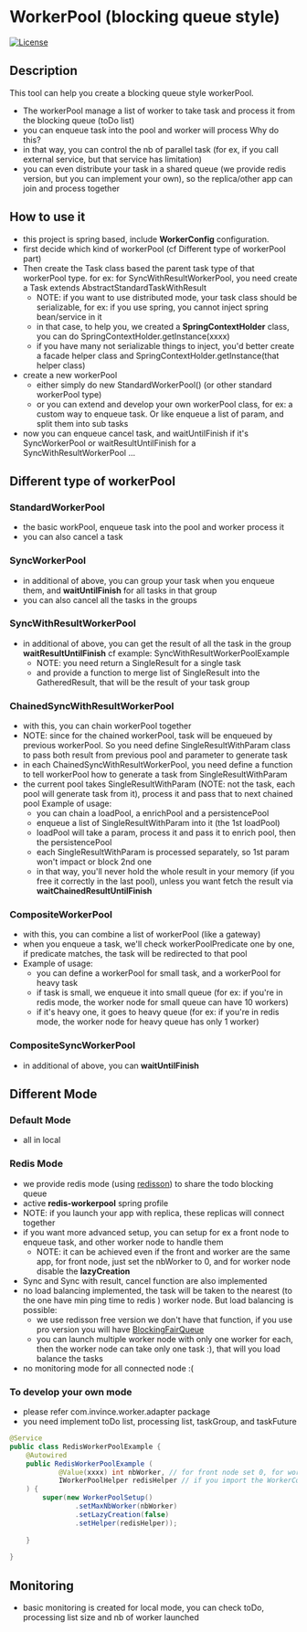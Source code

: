 # WorkerPool (blocking queue style)
[![License](http://img.shields.io/:license-apache-brightgreen.svg)](http://www.apache.org/licenses/LICENSE-2.0.html)

## Description
This tool can help you create a blocking queue style workerPool.
- The workerPool manage a list of worker to take task and process it from the blocking queue (toDo list)
- you can enqueue task into the pool and worker will process
Why do this?  
- in that way, you can control the nb of parallel task (for ex, if you call external service, but that service has limitation)
- you can even distribute your task in a shared queue (we provide redis version, but you can implement your own), so the replica/other app can join and process together

## How to use it
- this project is spring based, include **WorkerConfig** configuration.
- first decide which kind of workerPool (cf Different type of workerPool part)
- Then create the Task class based the parent task type of that workerPool type. for ex: for SyncWithResultWorkerPool, you need create a Task extends AbstractStandardTaskWithResult
  * NOTE: if you want to use distributed mode, your task class should be serializable, for ex: if you use spring, you cannot inject spring bean/service in it
  * in that case, to help you, we created a **SpringContextHolder** class, you can do SpringContextHolder.getInstance(xxxx)
  * if you have many not serializable things to inject, you'd better create a facade helper class and SpringContextHolder.getInstance(that helper class)
- create a new workerPool
  * either simply do new StandardWorkerPool<YourTaskClass>() (or other standard workerPool type)
  * or you can extend and develop your own workerPool class, for ex: a custom way to enqueue task. Or like enqueue a list of param, and split them into sub tasks
- now you can enqueue cancel task, and waitUntilFinish if it's SyncWorkerPool or waitResultUntilFinish for a SyncWithResultWorkerPool ...

## Different type of workerPool

### StandardWorkerPool
- the basic workPool, enqueue task into the pool and worker process it
- you can also cancel a task

### SyncWorkerPool
- in additional of above, you can group your task when you enqueue them, and **waitUntilFinish** for all tasks in that group
- you can also cancel all the tasks in the groups

### SyncWithResultWorkerPool
- in additional of above, you can get the result of all the task in the group **waitResultUntilFinish** cf example: SyncWithResultWorkerPoolExample
  * NOTE: you need return a SingleResult for a single task
  * and provide a function to merge list of SingleResult into the GatheredResult, that will be the result of your task group

### ChainedSyncWithResultWorkerPool
- with this, you can chain workerPool together
- NOTE: since for the chained workerPool, task will be enqueued by previous workerPool. So you need define SingleResultWithParam class to pass both result from previous pool and parameter to generate task
- in each ChainedSyncWithResultWorkerPool, you need define a function to tell workerPool how to generate a task from SingleResultWithParam
- the current pool takes SingleResultWithParam (NOTE: not the task, each pool will generate task from it), process it and pass that to next chained pool
Example of usage: 
  - you can chain a loadPool, a enrichPool and a persistencePool
  - enqueue a list of SingleResultWithParam into it (the 1st loadPool)
  - loadPool will take a param, process it and pass it to enrich pool, then the persistencePool
  - each SingleResultWithParam is processed separately, so 1st param won't impact or block 2nd one
  - in that way, you'll never hold the whole result in your memory (if you free it correctly in the last pool), unless you want fetch the result via **waitChainedResultUntilFinish**
  
### CompositeWorkerPool
- with this, you can combine a list of workerPool (like a gateway)
- when you enqueue a task, we'll check workerPoolPredicate one by one, if predicate matches, the task will be redirected to that pool
- Example of usage:
  * you can define a workerPool for small task, and a workerPool for heavy task
  * if task is small, we enqueue it into small queue (for ex: if you're in redis mode, the worker node for small queue can have 10 workers)
  * if it's heavy one, it goes to heavy queue (for ex: if you're in redis mode, the worker node for heavy queue has only 1 worker)

### CompositeSyncWorkerPool
- in additional of above, you can **waitUntilFinish**

## Different Mode

### Default Mode
- all in local

### Redis Mode
- we provide redis mode (using [redisson](https://github.com/redisson/redisson)) to share the todo blocking queue
- active **redis-workerpool** spring profile
- NOTE: if you launch your app with replica, these replicas will connect together
- if you want more advanced setup, you can setup for ex a front node to enqueue task, and other worker node to handle them
   * NOTE: it can be achieved even if the front and worker are the same app, for front node, just set the nbWorker to 0, and for worker node disable the **lazyCreation**
- Sync and Sync with result, cancel function are also implemented
- no load balancing implemented, the task will be taken to the nearest (to the one have min ping time to redis ) worker node. But load balancing is possible:
   * we use redisson free version we don't have that function, if you use pro version you will have [BlockingFairQueue](https://github.com/redisson/redisson/wiki/7.-distributed-collections#713-blocking-fair-queue)
   * you can launch multiple worker node with only one worker for each, then the worker node can take only one task :), that will you load balance the tasks
- no monitoring mode for all connected node :(

### To develop your own mode
- please refer com.invince.worker.adapter package
- you need implement toDo list, processing list, taskGroup, and taskFuture

```java
@Service
public class RedisWorkerPoolExample {
    @Autowired
    public RedisWorkerPoolExample (
            @Value(xxxx) int nbWorker, // for front node set 0, for worker node set nb worker you want per worker node
            IWorkerPoolHelper redisHelper // if you import the WorkerConfig and active the redis-workerpool
    ) {
        super(new WorkerPoolSetup()
                .setMaxNbWorker(nbWorker)
                .setLazyCreation(false)
                .setHelper(redisHelper));
        
    }
    
}

```


## Monitoring
- basic monitoring is created for local mode, you can check toDo, processing list size and nb of worker launched